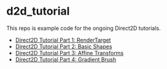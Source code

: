 # d2d_tutorial
This repo is example code for the ongoing Direct2D tutorials.

* [Direct2D Tutorial Part 1: RenderTarget](https://www.codeproject.com/Articles/5269188/Direct2D-Tutorial-Part-1-RenderTarget)
* [Direct2D Tutorial Part 2: Basic Shapes](https://www.codeproject.com/Articles/5277136/Direct2D-Tutorial-Part-2-Basic-Shapes)
* [Direct2D Tutorial Part 3: Affine Transforms](https://www.codeproject.com/Articles/5277139/Direct2D-Tutorial-Part-3-Affine-Transforms)
* [Direct2D Tutorial Part 4: Gradient Brush](https://www.codeproject.com/Articles/5279848/Direct2D-Tutorial-Part-4-Gradient-Brush)
